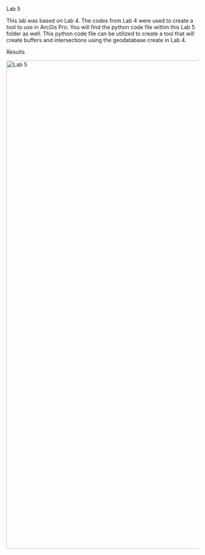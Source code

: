Lab 5



This lab was based on Lab 4. The codes from Lab 4 were used to create a tool to use in ArcGis Pro. You will find the python code file within this Lab 5 folder as well. This python code file can be utilized to create a tool that will create buffers and intersections using the geodatabase create in Lab 4.



Results



<img width="1280" alt="Lab 5" src="https://user-images.githubusercontent.com/123012280/219549663-3b15d55d-c999-478f-bc6a-3e9f77e5152b.png">

